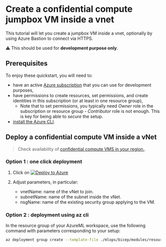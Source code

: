 # Create a confidential compute jumpbox VM inside a vnet

This tutorial will let you create a jumpbox VM inside a vnet, optionally by using Azure Bastion to connect via HTTPS.

:warning: This should be used for **development purpose only**.

## Prerequisites

To enjoy these quickstart, you will need to:

- have an active [Azure subscription](https://azure.microsoft.com) that you can use for development purposes,
- have permissions to create resources, set permissions, and create identities in this subscription (or at least in one resource group),
  - Note that to set permissions, you typically need _Owner_ role in the subscription or resource group - _Contributor_ role is not enough. This is key for being able to _secure_ the setup.
- [install the Azure CLI](https://learn.microsoft.com/en-us/cli/azure/install-azure-cli).

## Deploy a confidential compute VM inside a vNet

> Check availability of [confidential compute VMS in your region.](https://azure.microsoft.com/en-us/explore/global-infrastructure/products-by-region/?products=virtual-machines&regions=all).

### Option 1 : one click deployment

1. Click on [![Deploy to Azure](https://aka.ms/deploytoazurebutton)](https://portal.azure.com/#create/Microsoft.Template/uri/https%3A%2F%2Fraw.githubusercontent.com%2FAzure-Samples%2Fazure-ml-federated-learning%2Fmain%2Fmlops%2Farm%2Fjumpbox_cc.json)

2. Adjust parameters, in particular:

    - vnetName: name of the vNet to join.
    - subnetName: name of the subnet inside the vNet.
    - nsgName: name of the existing security group applying to the VM.

### Option 2 : deployment using az cli

In the resource group of your AzureML workspace, use the following command with parameters corresponding to your setup:

```bash
az deployment group create --template-file ./mlops/bicep/modules/resources/jumpbox_cc.bicep --resource-group <resource group name> --parameters vnetName="..." subnetName="..." nsgName="..." jumpboxOs="linux"
```
